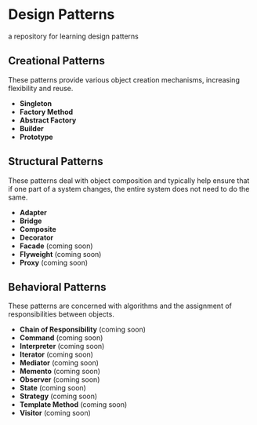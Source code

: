 # Design Patterns
a repository for learning design patterns 

## Creational Patterns
These patterns provide various object creation mechanisms, increasing flexibility and reuse.
- **Singleton**
- **Factory Method**
- **Abstract Factory** 
- **Builder**
- **Prototype**

## Structural Patterns
These patterns deal with object composition and typically help ensure that if one part of a system changes, the entire system does not need to do the same.
- **Adapter**
- **Bridge**
- **Composite**
- **Decorator**
- **Facade** (coming soon)
- **Flyweight** (coming soon)
- **Proxy** (coming soon)

## Behavioral Patterns
These patterns are concerned with algorithms and the assignment of responsibilities between objects.
- **Chain of Responsibility** (coming soon)
- **Command** (coming soon)
- **Interpreter** (coming soon)
- **Iterator** (coming soon)
- **Mediator** (coming soon)
- **Memento** (coming soon)
- **Observer** (coming soon)
- **State** (coming soon)
- **Strategy** (coming soon)
- **Template Method** (coming soon)
- **Visitor** (coming soon)
